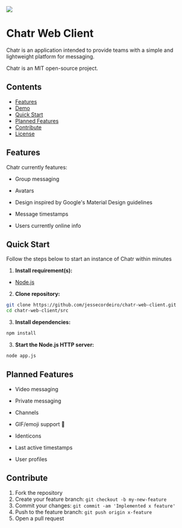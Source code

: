 <img src="http://i.imgur.com/1Tf2DfB.png"/>

# Chatr Web Client

Chatr is an application intended to provide teams with a simple and lightweight platform for messaging.

Chatr is an MIT open-source project.

## Contents

* [Features](#features)
* [Demo](https://github.com/jessecordeiro/chatr-web-client/tree/master/demo)
* [Quick Start](#quick-start)
* [Planned Features](#planned-features)
* [Contribute](#contribute)
* [License](https://github.com/jessecordeiro/chatr-web-client/blob/master/LICENSE)

## <a name="features"></a>Features

Chatr currently features: 

- Group messaging

- Avatars

- Design inspired by Google's Material Design guidelines

- Message timestamps

- Users currently online info

## <a name="quick-start"></a>Quick Start

Follow the steps below to start an instance of Chatr within minutes

1. **Install requirement(s):**
  + [Node.js](https://nodejs.org/)

2. **Clone repository:**

  ```bash
  git clone https://github.com/jessecordeiro/chatr-web-client.git
  cd chatr-web-client/src
  ```

3. **Install dependencies:**

  ```bash
  npm install
  ```
  
3. **Start the Node.js HTTP server:**

  ```bash
  node app.js
  ```
  
## <a name="planned-features"></a>Planned Features
- Video messaging

- Private messaging

- Channels

- GIF/emoji support :rocket:

- Identicons

- Last active timestamps

- User profiles

## <a name="contribute"></a>Contribute
1. Fork the repository
2. Create your feature branch: `git checkout -b my-new-feature`
3. Commit your changes: `git commit -am 'Implemented x feature'`
4. Push to the feature branch: `git push origin x-feature`
5. Open a pull request
